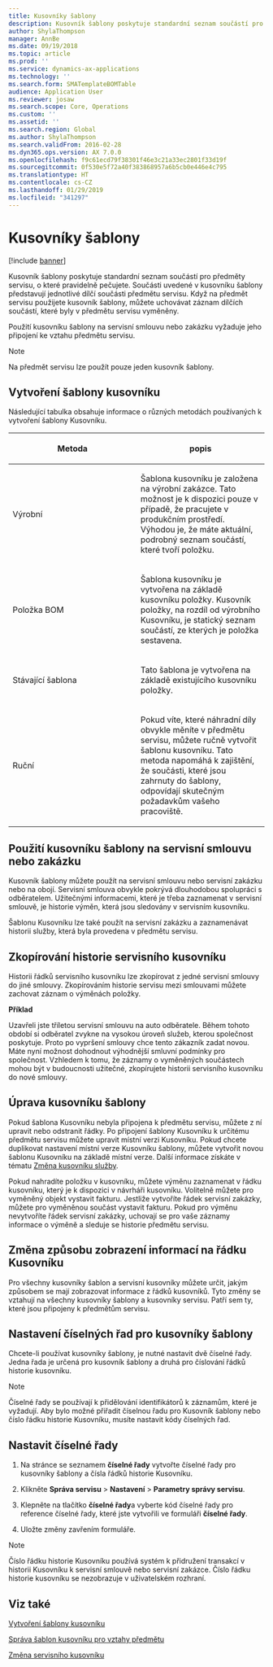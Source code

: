 ```yaml
---
title: Kusovníky šablony
description: Kusovník šablony poskytuje standardní seznam součástí pro předměty servisu, o které pravidelně pečujete.
author: ShylaThompson
manager: AnnBe
ms.date: 09/19/2018
ms.topic: article
ms.prod: ''
ms.service: dynamics-ax-applications
ms.technology: ''
ms.search.form: SMATemplateBOMTable
audience: Application User
ms.reviewer: josaw
ms.search.scope: Core, Operations
ms.custom: ''
ms.assetid: ''
ms.search.region: Global
ms.author: ShylaThompson
ms.search.validFrom: 2016-02-28
ms.dyn365.ops.version: AX 7.0.0
ms.openlocfilehash: f9c61ecd79f38301f46e3c21a33ec2801f33d19f
ms.sourcegitcommit: 0f530e5f72a40f383868957a6b5cb0e446e4c795
ms.translationtype: HT
ms.contentlocale: cs-CZ
ms.lasthandoff: 01/29/2019
ms.locfileid: "341297"
---
```

# <a name="template-boms"></a>Kusovníky šablony    

[!include [banner](../includes/banner.md)]


Kusovník šablony poskytuje standardní seznam součástí pro předměty servisu, o které pravidelně pečujete. Součásti uvedené v kusovníku šablony představují jednotlivé dílčí součásti předmětu servisu. Když na předmět servisu použijete kusovník šablony, můžete uchovávat záznam dílčích součástí, které byly v předmětu servisu vyměněny.

Použití kusovníku šablony na servisní smlouvu nebo zakázku vyžaduje jeho připojení ke vztahu předmětu servisu.


> [!NOTE]
> <P>Na předmět servisu lze použít pouze jeden kusovník šablony.</P>

## <a name="create-a-template-bom"></a>Vytvoření šablony kusovníku

Následující tabulka obsahuje informace o různých metodách používaných k vytvoření šablony Kusovníku.

<table>
<colgroup>
<col style="width: 50%" />
<col style="width: 50%" />
</colgroup>
<thead>
<tr class="header">
<th><p>Metoda</p></th>
<th><p>popis</p></th>
</tr>
</thead>
<tbody>
<tr class="odd">
<td><p>Výrobní</p></td>
<td><p>Šablona kusovníku je založena na výrobní zakázce. Tato možnost je k dispozici pouze v případě, že pracujete v produkčním prostředí. Výhodou je, že máte aktuální, podrobný seznam součástí, které tvoří položku.</p></td>
</tr>
<tr class="even">
<td><p>Položka BOM</p></td>
<td><p>Šablona kusovníku je vytvořena na základě kusovníku položky. Kusovník položky, na rozdíl od výrobního Kusovníku, je statický seznam součástí, ze kterých je položka sestavena.</p></td>
</tr>
<tr class="odd">
<td><p>Stávající šablona</p></td>
<td><p>Tato šablona je vytvořena na základě existujícího kusovníku položky.</p></td>
</tr>
<tr class="even">
<td><p>Ruční</p></td>
<td><p>Pokud víte, které náhradní díly obvykle měníte v předmětu servisu, můžete ručně vytvořit šablonu kusovníku. Tato metoda napomáhá k zajištění, že součásti, které jsou zahrnuty do šablony, odpovídají skutečným požadavkům vašeho pracoviště.</p></td>
</tr>
</tbody>
</table>


## <a name="apply-the-template-bom-to-a-service-agreement-or-service-order"></a>Použití kusovníku šablony na servisní smlouvu nebo zakázku

Kusovník šablony můžete použít na servisní smlouvu nebo servisní zakázku nebo na obojí. Servisní smlouva obvykle pokrývá dlouhodobou spolupráci s odběratelem. Užitečnými informacemi, které je třeba zaznamenat v servisní smlouvě, je historie výměn, která jsou sledovány v servisním kusovníku.

Šablonu Kusovníku lze také použít na servisní zakázku a zaznamenávat historii služby, která byla provedena v předmětu servisu.

## <a name="copy-the-history-of-a-service-bom"></a>Zkopírování historie servisního kusovníku

Historii řádků servisního kusovníku lze zkopírovat z jedné servisní smlouvy do jiné smlouvy. Zkopírováním historie servisu mezi smlouvami můžete zachovat záznam o výměnách položky.

**Příklad**

Uzavřeli jste tříletou servisní smlouvu na auto odběratele. Během tohoto období si odběratel zvykne na vysokou úroveň služeb, kterou společnost poskytuje. Proto po vypršení smlouvy chce tento zákazník zadat novou. Máte nyní možnost dohodnout výhodnější smluvní podmínky pro společnost. Vzhledem k tomu, že záznamy o vyměněných součástech mohou být v budoucnosti užitečné, zkopírujete historii servisního kusovníku do nové smlouvy.

## <a name="modify-the-template-bom"></a>Úprava kusovníku šablony

Pokud šablona Kusovníku nebyla připojena k předmětu servisu, můžete z ní upravit nebo odstranit řádky. Po připojení šablony Kusovníku k určitému předmětu servisu můžete upravit místní verzi Kusovníku. Pokud chcete duplikovat nastavení místní verze Kusovníku šablony, můžete vytvořit novou šablonu Kusovníku na základě místní verze. Další informace získáte v tématu [Změna kusovníku služby](modify-service-bom.md).

Pokud nahradíte položku v kusovníku, můžete výměnu zaznamenat v řádku kusovníku, který je k dispozici v návrháři kusovníku. Volitelně můžete pro vyměněný objekt vystavit fakturu. Jestliže vytvoříte řádek servisní zakázky, můžete pro vyměněnou součást vystavit fakturu. Pokud pro výměnu nevytvoříte řádek servisní zakázky, uchovají se pro vaše záznamy informace o výměně a sleduje se historie předmětu servisu.

## <a name="change-how-information-on-the-bom-line-is-displayed"></a>Změna způsobu zobrazení informací na řádku Kusovníku

Pro všechny kusovníky šablon a servisní kusovníky můžete určit, jakým způsobem se mají zobrazovat informace z řádků kusovníků. Tyto změny se vztahují na všechny kusovníky šablony a kusovníky servisu. Patří sem ty, které jsou připojeny k předmětům servisu.

## <a name="set-up-number-sequences-for-template-boms"></a>Nastavení číselných řad pro kusovníky šablony

Chcete-li používat kusovníky šablony, je nutné nastavit dvě číselné řady. Jedna řada je určená pro kusovník šablony a druhá pro číslování řádků historie kusovníku.


> [!NOTE]
> <P>Číselné řady se používají k přidělování identifikátorů k záznamům, které je vyžadují. Aby bylo možné přiřadit číselnou řadu pro Kusovník šablony nebo číslo řádku historie Kusovníku, musíte nastavit kódy číselných řad.</P>


## <a name="set-up-number-sequences"></a>Nastavit číselné řady

1.  Na stránce se seznamem **číselné řady** vytvořte číselné řady pro kusovníky šablony a čísla řádků historie Kusovníku. 

2.  Klikněte **Správa servisu** \> **Nastavení** \> **Parametry správy servisu**.

3.  Klepněte na tlačítko **číselné řady**a vyberte kód číselné řady pro reference číselné řady, které jste vytvořili ve formuláři **číselné řady**.

4.  Uložte změny zavřením formuláře.


> [!NOTE]
> <P>Číslo řádku historie Kusovníku používá systém k přidružení transakcí v historii Kusovníku k servisní smlouvě nebo servisní zakázce. Číslo řádku historie kusovníku se nezobrazuje v uživatelském rozhraní.</P>



## <a name="see-also"></a>Viz také

[Vytvoření šablony kusovníku](create-template-bom.md)

[Správa šablon kusovníku pro vztahy předmětu](manage-template-boms-on-object-relations.md)

[Změna servisního kusovníku](modify-service-bom.md)

 


